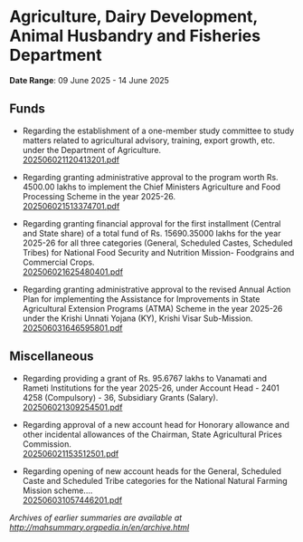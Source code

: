 # Agriculture, Dairy Development, Animal Husbandry and Fisheries Department

**Date Range**: 09 June 2025 - 14 June 2025


## Funds
- Regarding the establishment of a one-member study committee to study matters related to agricultural advisory, training, export growth, etc. under the Department of Agriculture.\
  [202506021120413201.pdf](https://gr.maharashtra.gov.in/Site/Upload/Government%20Resolutions/English/202506021120413201.pdf)

- Regarding granting administrative approval to the program worth Rs. 4500.00 lakhs to implement the Chief Ministers Agriculture and Food Processing Scheme in the year 2025-26.\
  [202506021513374701.pdf](https://gr.maharashtra.gov.in/Site/Upload/Government%20Resolutions/English/202506021513374701.pdf)

- Regarding granting financial approval for the first installment (Central and State share) of a total fund of Rs. 15690.35000 lakhs for the year 2025-26 for all three categories (General, Scheduled Castes, Scheduled Tribes) for National Food Security and Nutrition Mission- Foodgrains and Commercial Crops.\
  [202506021625480401.pdf](https://gr.maharashtra.gov.in/Site/Upload/Government%20Resolutions/English/202506021625480401.pdf)

- Regarding granting administrative approval to the revised Annual Action Plan for implementing the Assistance for Improvements in State Agricultural Extension Programs (ATMA) Scheme in the year 2025-26 under the Krishi Unnati Yojana (KY), Krishi Visar Sub-Mission.\
  [202506031646595801.pdf](https://gr.maharashtra.gov.in/Site/Upload/Government%20Resolutions/English/202506031646595801.pdf)

## Miscellaneous
- Regarding providing a grant of Rs. 95.6767 lakhs to Vanamati and Rameti Institutions for the year 2025-26, under Account Head - 2401 4258 (Compulsory) - 36, Subsidiary Grants (Salary).\
  [202506021309254501.pdf](https://gr.maharashtra.gov.in/Site/Upload/Government%20Resolutions/English/202506021309254501.pdf)

- Regarding approval of a new account head for Honorary allowance and other incidental allowances of the Chairman, State Agricultural Prices Commission.\
  [202506021153512501.pdf](https://gr.maharashtra.gov.in/Site/Upload/Government%20Resolutions/English/202506021153512501.pdf)

- Regarding opening of new account heads for the General, Scheduled Caste and Scheduled Tribe categories for the National Natural Farming Mission scheme....\
  [202506031057446201.pdf](https://gr.maharashtra.gov.in/Site/Upload/Government%20Resolutions/English/202506031057446201.pdf)


*Archives of earlier summaries are available at http://mahsummary.orgpedia.in/en/archive.html*
